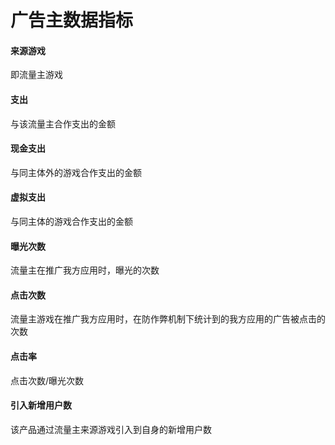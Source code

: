 # 广告主数据指标

#### 来源游戏

即流量主游戏

#### 支出

与该流量主合作支出的金额

#### 现金支出

与同主体外的游戏合作支出的金额

#### 虚拟支出

与同主体的游戏合作支出的金额

#### 曝光次数

流量主在推广我方应用时，曝光的次数

#### 点击次数

流量主游戏在推广我方应用时，在防作弊机制下统计到的我方应用的广告被点击的次数

#### 点击率

点击次数/曝光次数

#### 引入新增用户数

该产品通过流量主来源游戏引入到自身的新增用户数

